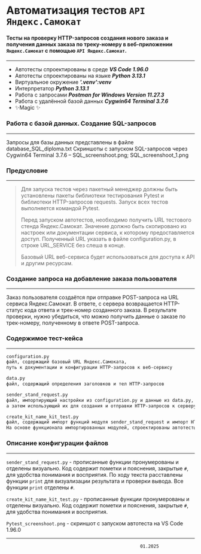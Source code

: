 # Автоматизация тестов `API Яндекс.Самокат`

#### Тесты на проверку HTTP-запросов создания нового заказа и получения данных заказа по треку-номеру в веб-приложении `Яндекс.Самокат` с помощью `API Яндекс.Самокат`.
***
- Автотесты спроектированы в среде ***VS Code 1.96.0***
- Автотесты спроектированы на языке ***Python 3.13.1***
- Виртуальное окружение ***'.venv':venv***
- Интерпретатор ***Python 3.13.1***
- Работа с запросами ***Postman for Windows Version 11.27.3***
- Работа с удалённой базой данных ***Cygwin64 Terminal 3.7.6***
- ✨Magic ✨


### Работа с базой данных. Создание SQL-запросов
---
Запросы для базы данных представлены в файле database_SQL_diploma.txt
Скриншоты с запуском SQL-запросов через Cygwin64 Terminal  3.7.6 – SQL_screenshoot.png; SQL_screenshoot_1.png



### Предусловие
---

> Для запуска тестов через пакетный менеджер должны быть установлены
> пакеты библиотеки тестирования Pytest
> и библиотеки HTTP-запросов requests.
> Запуск всех тестов выполняется командой Pytest.
>
> Перед запуском автотестов, необходимо получить URL тестового стенда Яндекс.Самокат. Значение должно быть скопировано из настроек или документации сервиса, к которому предоставляется доступ.
> Полученный URL указать в файле configuration.py, в строке URL_SERVICE без слеша в конце.
>
> Базовый URL веб-сервиса будет использоваться для доступа к API и другим ресурсам.


### Создание запроса на добавление заказа пользователя
---
Заказ пользователя создаётся при отправке POST-запроса на URL сервиса Яндекс.Самокат. В ответе, с сервера возвращается HTTP-статус кода ответа и трек-номер созданного заказа. В результате проверки, нужно убедиться, что можно получить данные о заказе по трек-номеру, полученному в ответе POST-запроса.

### Содержимое тест-кейса
---
```sh
configuration.py
файл, содержащий базовый URL Яндекс.Самоката,
путь к документации и конфигурации HTTP-запросов к веб-сервису
```
```sh
data.py
файл, содержащий определения заголовков и тел HTTP-запросов
```
```sh
sender_stand_request.py
файл, импортирующий настройки из configuration.py и данные из data.py,
а затем использующий их для создания и отправки HTTP-запросов к серверу
```
```sh
create_kit_name_kit_test.py
файл, содержащий импорт функций модуля sender_stand_request и импорт HTTP-запросов к API из модуля data.
На основе функционала импортированных модулей, спроектированы автотесты для API Яндекс.Самокат
```
### Описание конфигурации файлов

---

`sender_stand_request.py` - прописанные функции пронумерованы и отделены визуально. Код содержит пометки и пояснения, закрытые `#`, для удобства понимания и восприятия. По ходу текста расставлены функции `print` для визуализации результата и проверки вывода. Все функции `print` отделены `#`.


`create_kit_name_kit_test.py` - прописанные функции пронумерованы и отделены визуально. Код содержит пометки и пояснения, закрытые `#`, для удобства понимания и восприятия.

`Pytest_screenshoot.png` - скриншот с запуском автотеста на VS Code 1.96.0

---
                                                      01.2025









